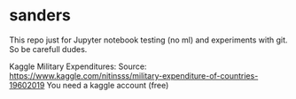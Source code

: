 # sanders
This repo just for Jupyter notebook testing (no ml) and experiments with git.
So be carefull dudes.

Kaggle Military Expenditures:
Source: https://www.kaggle.com/nitinsss/military-expenditure-of-countries-19602019
You need a kaggle account (free)
